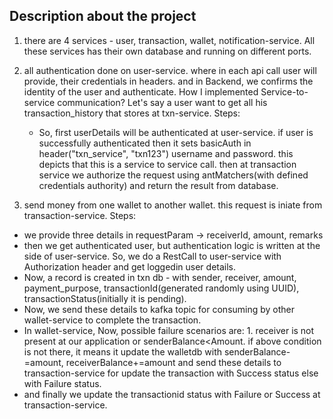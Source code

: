 ## Description about the project

1. there are 4 services - user, transaction, wallet, notification-service.
   All these services has their own database and running on different ports.

2. all authentication done on user-service. where in each api call user will provide, their credentials in headers. and in
   Backend, we confirms the identity of the user and authenticate.
   How I implemented Service-to-service communication?
   Let's say a user want to get all his transaction_history that stores at txn-service.
   Steps:
   * So, first userDetails will be authenticated at user-service. if user is successfully authenticated then it sets basicAuth
	   in header("txn_service", "txn123") username and password. this depicts that this is a service to service call. then at
	   transaction service we authorize the request using antMatchers(with defined credentials authority) and return the result from database.

3. send money from one wallet to another wallet.
   this request is iniate from transaction-service.
   Steps:
 * we provide three details in requestParam -> receiverId, amount, remarks
 * then we get authenticated user, but authentication logic is written at the side of user-service. So, we do a RestCall to
	   user-service with Authorization header and get loggedin user details.
 * Now, a record is created in txn db - with sender, receiver, amount, payment_purpose, transactionId(generated randomly
	   using UUID), transactionStatus(initially it is pending).
 * Now, we send these details to kafka topic for consuming by other wallet-service to complete the transaction.
 * In wallet-service, Now, possible failure scenarios are:
	   1. receiver is not present at our application or senderBalance<Amount.
	   if above condition is not there, it means it update the walletdb with senderBalance-=amount, receiverBalance+=amount
	   and send these details to transaction-service for update the transaction with Success status else with Failure status.
 * and finally we update the transactionid status with Failure or Success at transaction-service.
